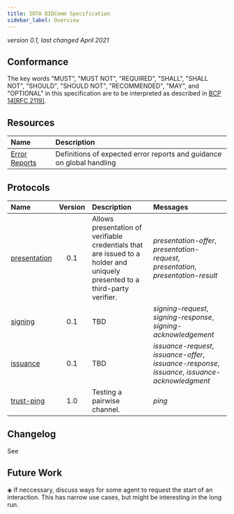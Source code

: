 ```yaml
---
title: IOTA DIDComm Specification
sidebar_label: Overview
---
```


*version 0.1, last changed April 2021*


## Conformance

The key words "MUST", "MUST NOT", "REQUIRED", "SHALL", "SHALL
NOT", "SHOULD", "SHOULD NOT", "RECOMMENDED",  "MAY", and
"OPTIONAL" in this specification are to be interpreted as described in
[BCP 14](https://www.rfc-editor.org/info/bcp14)[[RFC 2119]](https://www.rfc-editor.org/rfc/rfc2119.txt).

## Resources

| Name | Description |
| :--- | :--- |
| [Error Reports](./resources/error-reports.md) | Definitions of expected error reports and guidance on global handling  |

## Protocols

| Name | Version | Description | Messages |
| :--- | :---: | :--- | :--- |
| [presentation](./protocols/presentation.md) | 0.1 | Allows presentation of verifiable credentials that are issued to a holder and uniquely presented to a third-party verifier. | *presentation-offer*, *presentation-request*, *presentation*, *presentation-result* |
| [signing](./protocols/signing.md) | 0.1 | TBD | *signing-request*, *signing-response*, *signing-acknowledgement* |
| [issuance](./protocols/issuance.md) | 0.1 | TBD | *issuance-request*, *issuance-offer*, *issuance-response*, *issuance*, *issuance-acknowledgment* |
| [trust-ping](i_trust-ping.md) | 1.0 | Testing a pairwise channel. | *ping* |

## Changelog

See 

## Future Work

◈ If neccessary, discuss ways for some agent to request the start of an interaction. This has narrow use cases, but might be interesting in the long run.
